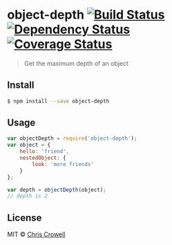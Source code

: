 # object-depth [![Build Status][travis-badge]][travis-link] [![Dependency Status][gemnasium-badge]][gemnasium-link] [![Coverage Status][coveralls-badge]][coveralls-link]
> Get the maximum depth of an object

## Install

```sh
$ npm install --save object-depth
```


## Usage

```js
var objectDepth = require('object-depth');
var object = {
	hello: 'friend',
	nestedObject: {
		look: 'more friends'
	}
};

var depth = objectDepth(object);
// depth is 2
```

## License

MIT © [Chris Crowell](https://github.com/crowelch)

[travis-badge]: http://img.shields.io/travis//object-depth.svg?style=flat-square
[travis-link]: https://travis-ci.org//object-depth

[gemnasium-badge]: http://img.shields.io/gemnasium//object-depth.svg?style=flat-square
[gemnasium-link]: https://gemnasium.com//object-depth

[coveralls-badge]: http://img.shields.io/coveralls//object-depth.svg?style=flat-square
[coveralls-link]: https://coveralls.io/r//object-depth
